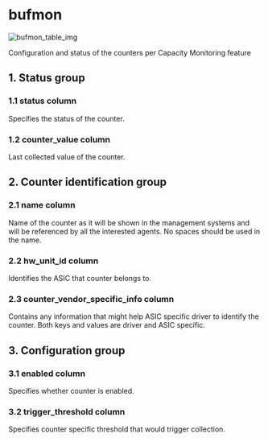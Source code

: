 # bufmon

![bufmon_table_img](http://www.plantuml.com/plantuml/img/SoWkIImgAStDuIf8JCvEJ4zLK0hApozH24bCoaajLbAevb80WkISnE9YXQJIjDpyF0KR6mMD49sSpFICalIYrDGyJGKxEwvQBeVKl1IWEG00)

Configuration and status of the counters per Capacity Monitoring feature

## 1. Status group

### 1.1 status column

Specifies the status of the counter.

### 1.2 counter_value column

Last collected value of the counter.

## 2. Counter identification group

### 2.1 name column

Name of the counter as it will be shown in the management systems and will be
referenced by all the interested agents. No spaces should be used in the name.

### 2.2 hw_unit_id column

Identifies the ASIC that counter belongs to.

### 2.3 counter_vendor_specific_info column

Contains any information that might help ASIC specific driver to identify the
counter. Both keys and values are driver and ASIC specific.

## 3. Configuration group

### 3.1 enabled column

Specifies whether counter is enabled.

### 3.2 trigger_threshold column

Specifies counter specific threshold that would trigger collection.

